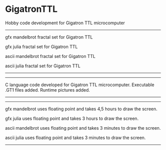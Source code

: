 # GigatronTTL
Hobby code development for Gigatron TTL microcomputer


---------------------------------------------------------------------------------------------------------------
gfx mandelbrot fractal set for Gigatron TTL

gfx julia fractal set for Gigatron TTL

ascii mandelbrot fractal set for Gigatron TTL

ascii julia fractal set for Gigatron TTL

---------------------------------------------------------------------------------------------------------------


---------------------------------------------------------------------------------------------------------------
C language code developed for Gigatron TTL microcomputer. 
Executable .GT1 files added.
Runtime pictures added.

---------------------------------------------------------------------------------------------------------------


---------------------------------------------------------------------------------------------------------------
gfx mandelbrot uses floating point and takes 4,5 hours to draw the screen.

gfx julia uses floating point and takes 3 hours to draw the screen.

ascii mandelbrot uses floating point and takes 3 minutes to draw the screen.

ascii julia uses floating point and takes 3 minutes to draw the screen.

---------------------------------------------------------------------------------------------------------------
